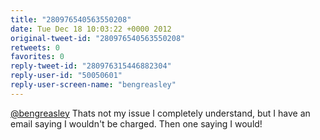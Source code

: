 ```yaml
---
title: "280976540563550208"
date: Tue Dec 18 10:03:22 +0000 2012
original-tweet-id: "280976540563550208"
retweets: 0
favorites: 0
reply-tweet-id: "280976315446882304"
reply-user-id: "50050601"
reply-user-screen-name: "bengreasley"
---
```

<a href="https://twitter.com/bengreasley">@bengreasley</a> Thats not my issue I completely understand, but I have an email saying I wouldn't be charged. Then one saying I would!
